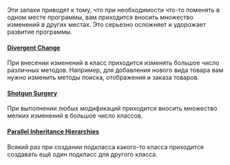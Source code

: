 Эти запахи приводят к тому, что при необходимости что-то поменять в одном месте программы, вам приходится вносить множество изменений в других местах. Это серьезно осложняет и удорожает развитие программы.

#### [Divergent Change](Расходящиеся%20модификации.md)
При внесении изменений в класс приходится изменять большое число различных методов. Например, для добавления нового вида товара вам нужно изменить методы поиска, отображения и заказа товаров.

#### [Shotgun Surgery](Стрельба%20дробью.md)
При выполнении любых модификаций приходится вносить множество мелких изменений в большое число классов.

#### [Parallel Inheritance Hierarchies](Параллельные%20иерархии%20наследования.md)
Всякий раз при создании подкласса какого-то класса приходится создавать ещё один подкласс для другого класса.